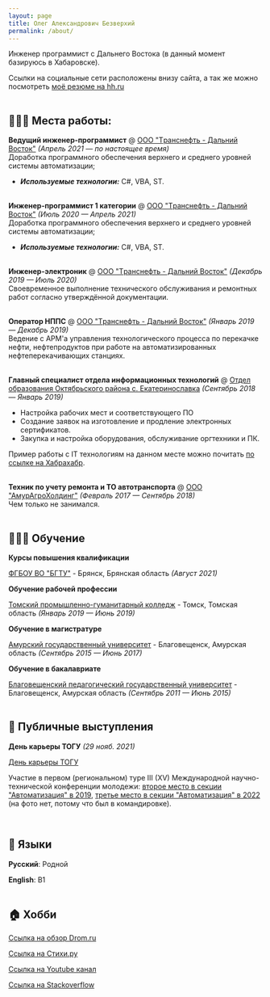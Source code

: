 ```yaml
---
layout: page
title: Олег Александрович Безверхий
permalink: /about/
---
```


Инженер программист с Дальнего Востока (в данный момент базируюсь в Хабаровске).

Ссылки на социальные сети расположены внизу сайта, а так же можно посмотреть [моё резюме на hh.ru](https://blagoveschensk.hh.ru/resume/100a47e7ff099c5d9b0039ed1f3359764f7137)
<br><br>

## 👩🏼‍💻 Места работы:

**Ведущий инженер-программист** @ [ООО "Tранснефть - Дальний Восток"](https://fareast.transneft.ru) _(Апрель 2021 — по настоящее время)_ <br>
Доработка программного обеспечения верхнего и среднего уровней системы автоматизации;
  - **_Используемые технологии:_** C#, VBA, ST.
<br><br>

**Инженер-программист 1 категории** @ [ООО "Tранснефть - Дальний Восток"](https://fareast.transneft.ru) _(Июль 2020 — Апрель 2021)_ <br>
Доработка программного обеспечения верхнего и среднего уровней системы автоматизации;
  - **_Используемые технологии:_** C#, VBA, ST.
<br><br>

**Инженер-электроник** @ [ООО "Tранснефть - Дальний Восток"](https://fareast.transneft.ru) _(Декабрь 2019 — Июль 2020)_ <br>
Своевременное выполнение технического обслуживания и ремонтных работ согласно утверждённой документации.
<br><br>

**Оператор НППС** @ [ООО "Tранснефть - Дальний Восток"](https://fareast.transneft.ru) _(Январь 2019 — Декабрь 2019)_ <br>
Ведение с АРМ'а управления технологического процесса по перекачке нефти, нефтепродуктов при работе на автоматизированных нефтеперекачивающих станциях.
<br><br>

**Главный специалист отдела информационных технологий** @ [Отдел образования Октябрьского района с. Екатеринославка](http://okt-roo.my1.ru) _(Сентябрь 2018 — Январь 2019)_<br>
- Настройка рабочих мест и соответствующего ПО
- Создание заявок на изготовление и продление электронных сертификатов.
- Закупка и настройка оборудования, обслуживание оргтехники и ПК.

Пример работы с IT технологиям на данном месте можно почитать [по ссылке на Хабрахабр](https://habr.com/ru/post/561822/).
<br><br>

**Техник по учету ремонта и ТО автотранспорта** @ [ООО "АмурАгроХолдинг"](http://www.vegalon.ru) _(Февраль 2017 — Сентябрь 2018)_<br>
Чем только не занимался.
<br><br>

## 👩🏼‍🎓 Обучение

**Курсы повышения квалификации**<br>

[ФГБОУ ВО "БГТУ"](https://www.tu-bryansk.ru/) - Брянск, Брянская область _(Август 2021)_ 

**Обучение рабочей профессии**<br>

[Томский промышленно-гуманитарный колледж](http://tgpgk.tomsk.ru/) - Томск, Томская область _(Январь 2019 — Июнь 2019)_ 


**Обучение в магистратуре**<br>

[Амурский государственный университет](https://amursu.ru/) - Благовещенск, Амурская область _(Сентябрь 2015 — Июнь 2017)_ 

**Обучение в бакалавриате**<br>

[Благовещенский педагогический государственный университет](https://bgpu.ru/) - Благовещенск, Амурская область _(Сентябрь 2011 — Июнь 2015)_ 
<br><br>

## 🎤 Публичные выступления
    
**День карьеры ТОГУ** _(29 нояб. 2021)_<br>

[День карьеры ТОГУ](https://youtu.be/8BFlrrvk6Po)<br>

Участие в первом (региональном) туре III (XV) Международной научно-технической конференции молодежи: [второе место в секции "Автоматизация" в 2019](https://fareast.transneft.ru/press/news/?id=70903), [третье место в секции "Автоматизация" в 2022](https://fareast.transneft.ru/press/news/?id=114131) (на фото нет, потому что был в командировке).



<br>

## 💬 Языки

**Русский**: Родной

**English**: B1 
<br><br>

## 🏠 Хобби

[Ссылка на обзор Drom.ru](https://www.drom.ru/reviews/toyota/passo/910074/)

[Ссылка на Стихи.ру](https://stihi.ru/avtor/olegbezverhii)

[Ссылка на Youtube канал](https://www.youtube.com/user/TheOlegye/videos)

[Ссылка на Stackoverflow](https://ru.stackoverflow.com/users/207176/oleg-bezverhii)
